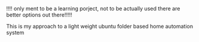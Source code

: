 !!!! only ment to be a learning porject, not to be actually used there are better options out there!!!!!

This is my approach to a light weight ubuntu folder based home automation system
